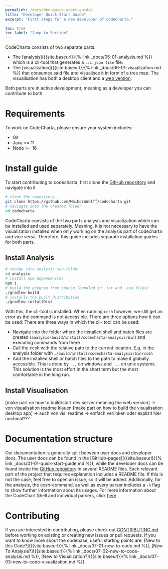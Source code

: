 ```yaml
---
permalink: /docs/dev-quick-start-guide/
title: "Developer Quick-Start Guide"
excerpt: "First steps for a new developer of CodeCharta."

toc: true
toc_label: "Jump to Section"
---
```


CodeCharta consists of two separate parts:

-   The [analysis]({{site.baseurl}}{% link _docs/05-01-analysis.md %}) which is a cli-tool that generates a `.cc.json file` file.
-   The [visualization]({{site.baseurl}}{% link _docs/06-01-visualization.md %}) that consumes said file and visualises it in form of a tree map. The visualisation has both a desktop client and a [web version]({{site.web_visualization_link}}).

Both parts are in active development, meaning as a developer you can contribute to both.

# Requirements

To work on CodeCharta, please ensure your system includes:

-   Git
-   Java >= 11
-   Node >= 16

# Install guide

To start contributing to codecharta, first clone the [GitHub repository](https://github.com/MaibornWolff/codecharta) and navigate into it

```bash
# clone the repository
git clone https://github.com/MaibornWolff/codecharta.git
# naviagte into the created folder
cd codecharta
```

CodeCharta consists of the two parts analysis and visualization which can be installed and used separately.
Meaning, it is not necessary to have the visualization installed when only working on the analysis part of codecharta and vice versa.
Therefore, this guide includes separate installation guides for both parts.

## Install Analysis

```bash
# change into analysis sub-folder
cd analysis
# install npm dependencies
npm i
# build the program from source (bundled in .tar and .zip files)
./gradlew build
# installs the built distribution
./gradlew installDist
```

With this, the cli-tool is installed. When running `ccsh` however, we still get an error as the command is not accessible. There are three options how it can be used:
There are three ways in which the cli- tool can be used:

-   Navigate into the folder where the installed shell and batch files are created (`analysis/build/install/codecharta-analysis/bin`) and executing commands from there
-   Call the ccsh with the relative path to the current location. E.g. in the analysis folder with `./build/install/codecharta-analysis/bin/ccsh`
-   Add the installed shell or batch files to the path to make it globally accessible. This is done by `...` on windows and `...` on unix systems.
    This solution is the most effort in the short term but the most comfortable in the long run.

## Install Visualisation

[make part on how to build/start dev server meaning the web version] -> von visualisation readme klauen
[make part on how to build the visualisation desktop app] -> auch von vis. readme -> einfach verlinken oder explizit hier nochmal???

# Documentation structure

Our documentation is generally split between user docs and developer docs.
The user docs can be found in the [GitHub-pages]({{site.baseurl}}{% link _docs/01-01-quick-start-guide.md %}),
while the developer docs can be found inside the [GitHub repository](https://github.com/MaibornWolff/codecharta) in several README files.
Each relevant part of the project that requires explanation includes a README file.
If this is not the case, feel free to open an issue, so it will be added.
Additionally, for the analysis, the ccsh-command, as well as every parser includes a `-h` flag to show further information about its usages.
For more information about the CodeChart Shell and individual parsers, click [here](https://maibornwolff.github.io/codecharta/docs/ccsh/).

# Contributing

If you are interested in contributing, please check out [CONTRIBUTING.md](https://github.com/MaibornWolff/codecharta/blob/main/CONTRIBUTING.md) before working on existing or creating new issues or pull requests.
If you want to know more about the codebase, useful starting points are:
[New to this Code?]({{site.baseurl}}{% link _docs/07-01-new-to-code.md %}),
[New To Analysis?]({{site.baseurl}}{% link _docs/07-02-new-to-code-analysis.md %}),
[New to Visualization?]({{site.baseurl}}{% link _docs/07-03-new-to-code-visualization.md %}).
